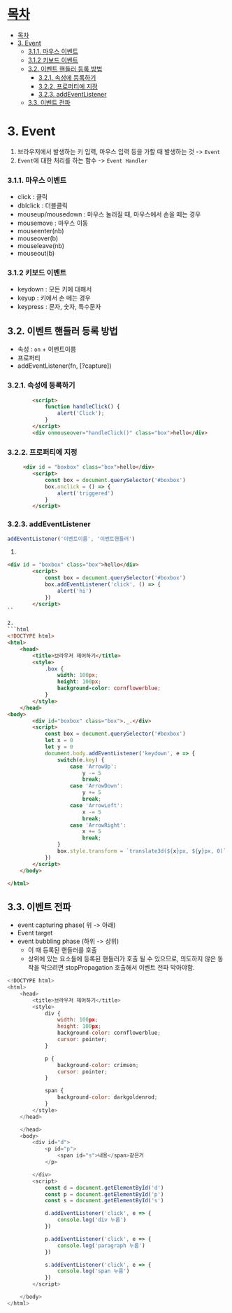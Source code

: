 # [목차](#목차)
- [목차](#목차)
- [3. Event](#3-event)
    - [3.1.1. 마우스 이벤트](#311-마우스-이벤트)
    - [3.1.2 키보드 이벤트](#312-키보드-이벤트)
  - [3.2. 이벤트 핸들러 등록 방법](#32-이벤트-핸들러-등록-방법)
    - [3.2.1. 속성에 등록하기](#321-속성에-등록하기)
    - [3.2.2. 프로퍼티에 지정](#322-프로퍼티에-지정)
    - [3.2.3. addEventListener](#323-addeventlistener)
  - [3.3. 이벤트 전파](#33-이벤트-전파)




# 3. Event

1. 브라우저에서 발생하는 키 입력, 마우스 입력 등을 가할 때 발생하는 것 -> `Event`
2. `Event`에 대한 처리를 하는 함수 -> `Event Handler`

### 3.1.1. 마우스 이벤트

- click : 클릭
- dblclick : 더블클릭
- mouseup/mousedown : 마우스 눌러질 때, 마우스에서 손을 떼는 경우
- mousemove : 마우스 이동
- mouseenter(nb)
- mouseover(b)
- mouseleave(nb)
- mouseout(b)

### 3.1.2 키보드 이벤트
- keydown : 모든 키에 대해서
- keyup : 키에서 손 떼는 경우
- keypress : 문자, 숫자, 특수문자

## 3.2. 이벤트 핸들러 등록 방법
- 속성 : `on` + 이벤트이름
- 프로퍼티
- addEventListener(fn, [?capture])

### 3.2.1. 속성에 등록하기

```html
        <script>
            function handleClick() {
                alert('Click');
            }
        </script>
        <div onmouseover="handleClick()" class="box">hello</div>
```

### 3.2.2. 프로퍼티에 지정

```html
     <div id = "boxbox" class="box">hello</div>
        <script>
            const box = document.querySelector('#boxbox')
            box.onclick = () => {
                alert('triggered')
            }
        </script>
```

### 3.2.3. addEventListener

```js
addEventListener('이벤트이름', '이벤트핸들러')
```

1. 
```html
<div id = "boxbox" class="box">hello</div>
        <script>
            const box = document.querySelector('#boxbox')
            box.addEventListener('click', () => {
                alert('hi')
            })
        </script>
``

2.
```html
<!DOCTYPE html>
<html>
    <head>
        <title>브라우저 제어하기</title>
        <style>
            .box {
                width: 100px;
                height: 100px;
                background-color: cornflowerblue;
            }
        </style>
    </head>
<body>
        <div id="boxbox" class="box">._.</div>
        <script>
            const box = document.querySelector('#boxbox')
            let x = 0
            let y = 0
            document.body.addEventListener('keydown', e => {
                switch(e.key) {
                    case 'ArrowUp':
                        y -= 5
                        break;
                    case 'ArrowDown':
                        y += 5
                        break;
                    case 'ArrowLeft':
                        x -= 5
                        break;
                    case 'ArrowRight':
                        x += 5
                        break;
                }
                box.style.transform = `translate3d(${x}px, ${y}px, 0)`
            })
        </script>
    </body>

</html>
```

## 3.3. 이벤트 전파
- event capturing phase( 위 -> 아래)
- Event target
- event bubbling phase (하위 -> 상위)
  - 이 때 등록된 핸들러를 호출
  - 상위에 있는 요소들에 등록된 핸들러가 호출 될 수 있으므로, 의도하지 않은 동작을 막으려면 stopPropagation 호출해서 이벤트 전파 막아야함.
  

```js
<!DOCTYPE html>
<html>
    <head>
        <title>브라우저 제어하기</title>
        <style>
            div {
                width: 100px;
                height: 100px;
                background-color: cornflowerblue;
                cursor: pointer;
            }

            p {
                background-color: crimson;
                cursor: pointer;
            }

            span {
                background-color: darkgoldenrod;
            }
        </style>
    </head>

    </head>
    <body>
        <div id="d">
            <p id="p">
                <span id="s">내용</span>같은거
            </p>

        </div>
        <script>
            const d = document.getElementById('d')
            const p = document.getElementById('p')
            const s = document.getElementById('s')

            d.addEventListener('click', e => {
                console.log('div 누름')
            })

            p.addEventListener('click', e => {
                console.log('paragraph 누름')
            })

            s.addEventListener('click', e => {
                console.log('span 누름')
            })
        </script>

    </body>
</html>
```

